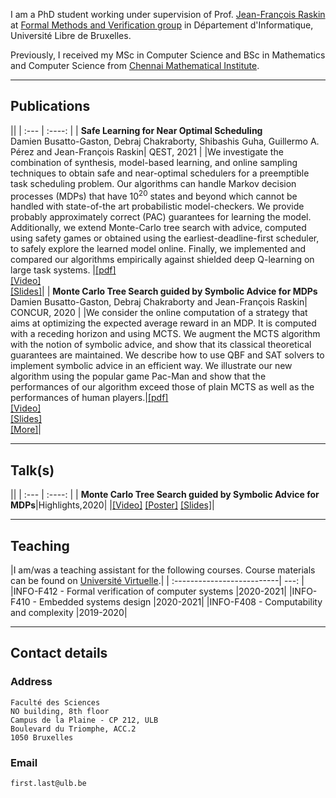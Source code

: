 I am a PhD student working under supervision of Prof. [Jean-François Raskin](http://di.ulb.ac.be/verif/jfr/) at [Formal Methods and Verification group](http://di.ulb.ac.be/verif/) in Département d'Informatique, Université Libre de Bruxelles.

Previously, I received my MSc in Computer Science and BSc in Mathematics and Computer Science from [Chennai Mathematical Institute](https://www.cmi.ac.in/).

---

## Publications

||
| :---        |    :----:   |
| **Safe Learning for Near Optimal Scheduling**<br/>Damien Busatto-Gaston, Debraj Chakraborty, Shibashis Guha, Guillermo A. Pérez and Jean-François Raskin| QEST, 2021 |
|We investigate the combination of synthesis, model-based learning, and online sampling techniques to obtain safe and near-optimal schedulers for a preemptible task scheduling problem. Our algorithms can handle Markov decision processes (MDPs) that have 10<sup>20</sup> states and beyond which cannot be handled with state-of-the art probabilistic model-checkers. We provide probably approximately correct (PAC) guarantees for learning the model. Additionally, we extend Monte-Carlo tree search with advice, computed using safety games or obtained using the earliest-deadline-first scheduler, to safely explore the learned model online. Finally, we implemented and compared our algorithms empirically against shielded deep Q-learning on large task systems. |[[pdf]](https://arxiv.org/pdf/2005.09253.pdf)<br/>[[Video]](https://di.ulb.ac.be/verif/debraj/files/QEST21_talk.mp4)<br/>[[Slides]](https://di.ulb.ac.be/verif/debraj/files/QEST21_slides.pdf)|
| **Monte Carlo Tree Search guided by Symbolic Advice for MDPs**<br/>Damien Busatto-Gaston, Debraj Chakraborty and Jean-François Raskin| CONCUR, 2020 |
|We consider the online computation of a strategy that aims at optimizing the expected average reward in an MDP. It is computed with a receding horizon and using MCTS. We augment the MCTS algorithm with the notion of symbolic advice, and show that its classical theoretical guarantees are maintained. We describe how to use QBF and SAT solvers to implement symbolic advice in an efficient way. We illustrate our new algorithm using the popular game Pac-Man and show that the performances of our algorithm exceed those of plain MCTS as well as the performances of human players.|[[pdf]](https://drops.dagstuhl.de/opus/volltexte/2020/12852/pdf/LIPIcs-CONCUR-2020-40.pdf)<br/>[[Video]](https://di.ulb.ac.be/verif/debraj/files/CONCUR20_talk.mp4)<br/>[[Slides]](https://di.ulb.ac.be/verif/debraj/files/CONCUR20_slides.pdf)<br/>[[More]](https://di.ulb.ac.be/verif/debraj/pacman/)|

---

## Talk(s)

||
| :---        |    :----:   |
| **Monte Carlo Tree Search guided by Symbolic Advice for MDPs**|Highlights,2020|
|[[Video]](https://di.ulb.ac.be/verif/debraj/files/Highlights20_talk.mp4) [[Poster]](https://di.ulb.ac.be/verif/debraj/files/Highlights20_poster.pdf) [[Slides]](https://di.ulb.ac.be/verif/debraj/files/Highlights20_slides.pdf)|

---

## Teaching

|I am/was a teaching assistant for the following courses. Course materials can be found on [Université Virtuelle](https://uv.ulb.ac.be/).|
| :--------------------------|    ---:   |
|INFO-F412 - Formal verification of computer systems |2020-2021|
|INFO-F410 - Embedded systems design |2020-2021|
|INFO-F408 - Computability and complexity |2019-2020|

---

## Contact details

### Address

```
Faculté des Sciences
NO building, 8th floor
Campus de la Plaine - CP 212, ULB
Boulevard du Triomphe, ACC.2
1050 Bruxelles
```

### Email

```
first.last@ulb.be
```
